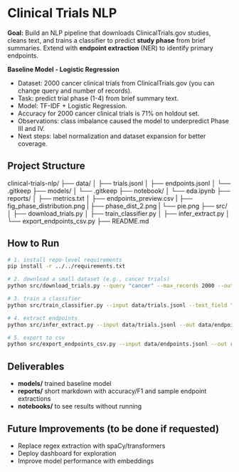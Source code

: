# Clinical Trials NLP

**Goal:** Build an NLP pipeline that downloads ClinicalTrials.gov studies, cleans text, and trains a classifier to predict **study phase** from brief summaries. Extend with **endpoint extraction** (NER) to identify primary endpoints.

**Baseline Model - Logistic Regression**
- Dataset: 2000 cancer clinical trials from ClinicalTrials.gov (you can change query and number of records).
- Task: predict trial phase (1-4) from brief summary text.
- Model: TF-IDF + Logistic Regression.
- Accuracy for 2000 cancer clinical trials is 71% on holdout set.
- Observations: class imbalance caused the model to underpredict Phase III and IV.
- Next steps: label normalization and dataset expansion for better coverage.

## Project Structure

clinical-trials-nlp/
├── data/
│   ├── trials.jsonl
│   ├── endpoints.jsonl
│   └── .gitkeep
├── models/
│   └── .gitkeep
├── notebook/
│   └── eda.ipynb
├── reports/
│   ├── metrics.txt
│   ├── endpoints_preview.csv
|   ├── fig_phase_distribution.png
|   ├── phase_dist_2.png
|   └── pie.png
├── src/
│   ├── download_trials.py
│   ├── train_classifier.py
│   ├── infer_extract.py
│   └── export_endpoints_csv.py
├── README.md


## How to Run

```bash
# 1. install repo-level requirements
pip install -r ../../requirements.txt

# 2. download a small dataset (e.g., cancer trials)
python src/download_trials.py --query "cancer" --max_records 2000 --out data/trials.jsonl

# 3. train a classifier
python src/train_classifier.py --input data/trials.jsonl --text_field "brief_summary" --label_field "phase" 

# 4. extract endpoints
python src/infer_extract.py --input data/trials.jsonl --out data/endpoints.jsonl

# 5. export to csv
python src/export_endpoints_csv.py --input data/endpoints.jsonl --out reports/endpoints_preview.csv
```

## Deliverables
- **models/** trained baseline model
- **reports/** short markdown with accuracy/F1 and sample endpoint extractions
- **notebooks/** to see results without running

## Future Improvements (to be done if requested)
- Replace regex extraction with spaCy/transformers
- Deploy dashboard for exploration
- Improve model performance with embeddings

